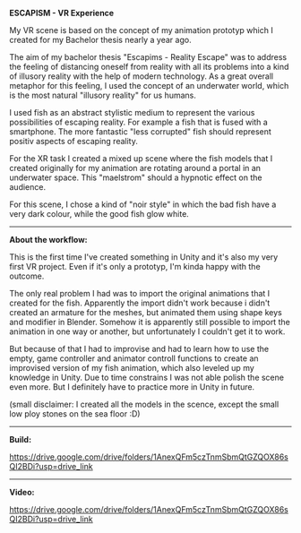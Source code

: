 **ESCAPISM - VR Experience**

My VR scene is based on the concept of my animation prototyp which I created for my Bachelor thesis nearly a year ago.

The aim of my bachelor thesis "Escapims - Reality Escape" was to address the feeling of distancing oneself from reality with all its problems into a kind of illusory reality with the help of modern technology. As a great overall metaphor for this feeling, I used the concept of an underwater world, which is the most natural "illusory reality" for us humans.

I used fish as an abstract stylistic medium to represent the various possibilities of escaping reality. For example a fish that is fused with a smartphone. The more fantastic "less corrupted" fish should represent positiv aspects of escaping reality.


For the XR task I created a mixed up scene where the fish models that I created originally for my animation are rotating around a portal in an underwater space. This "maelstrom" should a hypnotic effect on the audience.

For this scene, I chose a kind of "noir style" in which the bad fish have a very dark colour, while the good fish glow white.

---

**About the workflow:**

This is the first time I've created something in Unity and it's also my very first VR project. Even if it's only a prototyp, I'm kinda happy with the outcome. 

The only real problem I had was to import the original animations that I created for the fish. Apparently the import didn't work because i didn't created an armature for the meshes, but animated them using shape keys and modifier in Blender. Somehow it is apparently still possible to import the animation in one way or another, but unfortunately I couldn't get it to work.

But because of that I had to improvise and had to learn how to use the empty, game controller and animator controll functions to create an improvised version of my fish animation, which also leveled up my knowledge in Unity. Due to time constrains I was not able polish the scene even more. But I definitely have to practice more in Unity in future.

(small disclaimer: I created all the models in the scence, except the small low ploy stones on the sea floor :D)

---

**Build:**

https://drive.google.com/drive/folders/1AnexQFm5czTnmSbmQtGZQOX86sQI2BDi?usp=drive_link

---

**Video:**

https://drive.google.com/drive/folders/1AnexQFm5czTnmSbmQtGZQOX86sQI2BDi?usp=drive_link
